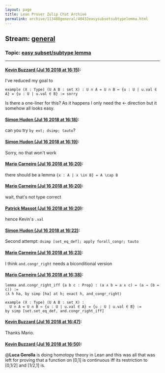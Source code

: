 ```yaml
---
layout: page
title: Lean Prover Zulip Chat Archive 
permalink: archive/113488general/40432easysubsetsubtypelemma.html
---
```


## Stream: [general](index.html)
### Topic: [easy subset/subtype lemma](40432easysubsetsubtypelemma.html)

---

#### [Kevin Buzzard (Jul 16 2018 at 16:15)](https://leanprover.zulipchat.com/#narrow/stream/113488-general/topic/easy%20subset/subtype%20lemma/near/129752088):
I've reduced my goal to

```lean
example (X : Type) (U A B : set X) : U ∩ A = U ∩ B ↔ {u : U | u.val ∈ A} = {u : U | u.val ∈ B} := sorry 
```

Is there a one-liner for this? As it happens I only need the <- direction but it somehow all looks easy.

#### [Simon Hudon (Jul 16 2018 at 16:18)](https://leanprover.zulipchat.com/#narrow/stream/113488-general/topic/easy%20subset/subtype%20lemma/near/129752297):
can you try `by ext; dsimp; tauto`?

#### [Simon Hudon (Jul 16 2018 at 16:19)](https://leanprover.zulipchat.com/#narrow/stream/113488-general/topic/easy%20subset/subtype%20lemma/near/129752338):
Sorry, no that won't work

#### [Mario Carneiro (Jul 16 2018 at 16:20)](https://leanprover.zulipchat.com/#narrow/stream/113488-general/topic/easy%20subset/subtype%20lemma/near/129752413):
there should be a lemma `{x : A | x \in B} = A \cap B`

#### [Mario Carneiro (Jul 16 2018 at 16:20)](https://leanprover.zulipchat.com/#narrow/stream/113488-general/topic/easy%20subset/subtype%20lemma/near/129752438):
wait, that's not type correct

#### [Patrick Massot (Jul 16 2018 at 16:20)](https://leanprover.zulipchat.com/#narrow/stream/113488-general/topic/easy%20subset/subtype%20lemma/near/129752451):
hence Kevin's `.val`

#### [Simon Hudon (Jul 16 2018 at 16:22)](https://leanprover.zulipchat.com/#narrow/stream/113488-general/topic/easy%20subset/subtype%20lemma/near/129752573):
Second attempt: `dsimp [set_eq_def]; apply forall_congr; tauto`

#### [Mario Carneiro (Jul 16 2018 at 16:23)](https://leanprover.zulipchat.com/#narrow/stream/113488-general/topic/easy%20subset/subtype%20lemma/near/129752609):
I think `and.congr_right` needs a biconditional version

#### [Mario Carneiro (Jul 16 2018 at 16:38)](https://leanprover.zulipchat.com/#narrow/stream/113488-general/topic/easy%20subset/subtype%20lemma/near/129753490):
```lean
lemma and.congr_right_iff {a b c : Prop} : (a ∧ b ↔ a ∧ c) ↔ (a → (b ↔ c)) :=
⟨λ h ha, by simp [ha] at h; exact h, and_congr_right⟩

example (X : Type) (U A B : set X) :
  U ∩ A = U ∩ B ↔ {u : U | u.val ∈ A} = {u : U | u.val ∈ B} :=
by simp [set.set_eq_def, and.congr_right_iff]
```

#### [Kevin Buzzard (Jul 16 2018 at 16:47)](https://leanprover.zulipchat.com/#narrow/stream/113488-general/topic/easy%20subset/subtype%20lemma/near/129754062):
Thanks Mario.

#### [Kevin Buzzard (Jul 16 2018 at 16:50)](https://leanprover.zulipchat.com/#narrow/stream/113488-general/topic/easy%20subset/subtype%20lemma/near/129754286):
@**Luca Gerolla** is doing homotopy theory in Lean and this was all that was left for proving that a function on [0,1] is continuous iff its restriction to [0,1/2] and [1/2,1] is.

